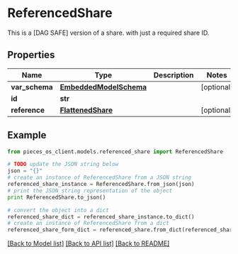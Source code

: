 # ReferencedShare

This is a [DAG SAFE] version of a share. with just a required share ID.

## Properties

Name | Type | Description | Notes
------------ | ------------- | ------------- | -------------
**var_schema** | [**EmbeddedModelSchema**](EmbeddedModelSchema.md) |  | [optional] 
**id** | **str** |  | 
**reference** | [**FlattenedShare**](FlattenedShare.md) |  | [optional] 

## Example

```python
from pieces_os_client.models.referenced_share import ReferencedShare

# TODO update the JSON string below
json = "{}"
# create an instance of ReferencedShare from a JSON string
referenced_share_instance = ReferencedShare.from_json(json)
# print the JSON string representation of the object
print ReferencedShare.to_json()

# convert the object into a dict
referenced_share_dict = referenced_share_instance.to_dict()
# create an instance of ReferencedShare from a dict
referenced_share_form_dict = referenced_share.from_dict(referenced_share_dict)
```
[[Back to Model list]](../README.md#documentation-for-models) [[Back to API list]](../README.md#documentation-for-api-endpoints) [[Back to README]](../README.md)


